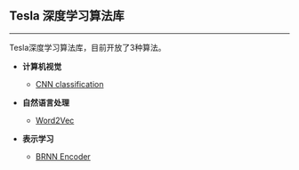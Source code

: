 ## Tesla 深度学习算法库

----------

Tesla深度学习算法库，目前开放了3种算法。



- **计算机视觉**
  + [CNN classification](#1-6-brnn-encoder)

- **自然语言处理**
  + [Word2Vec](#1-6-brnn-encoder)

- **表示学习**
  + [BRNN Encoder](#1-6-brnn-encoder)

